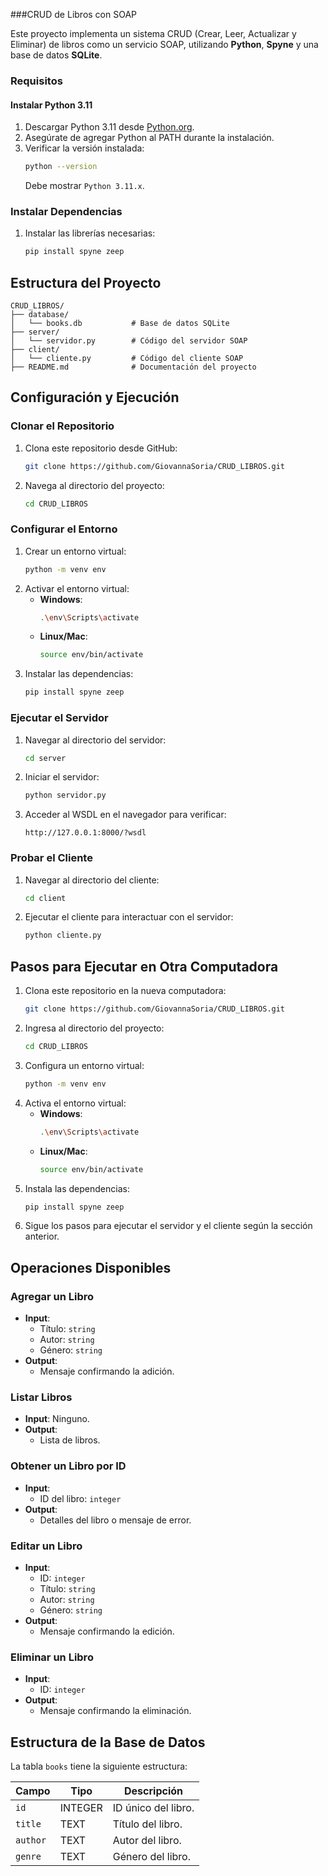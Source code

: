 ###CRUD de Libros con SOAP

Este proyecto implementa un sistema CRUD (Crear, Leer, Actualizar y Eliminar) de libros como un servicio SOAP, utilizando **Python**, **Spyne** y una base de datos **SQLite**.

### Requisitos

#### Instalar Python 3.11
1. Descargar Python 3.11 desde [Python.org](https://www.python.org/downloads/).
2. Asegúrate de agregar Python al PATH durante la instalación.
3. Verificar la versión instalada:
   ```bash
   python --version
   ```
   Debe mostrar `Python 3.11.x`.

### Instalar Dependencias
1. Instalar las librerías necesarias:
   ```bash
   pip install spyne zeep
   ```

## Estructura del Proyecto

```plaintext
CRUD_LIBROS/
├── database/
│   └── books.db           # Base de datos SQLite
├── server/
│   └── servidor.py        # Código del servidor SOAP
├── client/
│   └── cliente.py         # Código del cliente SOAP
├── README.md              # Documentación del proyecto
```

## Configuración y Ejecución

### Clonar el Repositorio
1. Clona este repositorio desde GitHub:
   ```bash
   git clone https://github.com/GiovannaSoria/CRUD_LIBROS.git
   ```
2. Navega al directorio del proyecto:
   ```bash
   cd CRUD_LIBROS
   ```

### Configurar el Entorno
1. Crear un entorno virtual:
   ```bash
   python -m venv env
   ```
2. Activar el entorno virtual:
   - **Windows**:
     ```bash
     .\env\Scripts\activate
     ```
   - **Linux/Mac**:
     ```bash
     source env/bin/activate
     ```
3. Instalar las dependencias:
   ```bash
   pip install spyne zeep
   ```

### Ejecutar el Servidor
1. Navegar al directorio del servidor:
   ```bash
   cd server
   ```
2. Iniciar el servidor:
   ```bash
   python servidor.py
   ```
3. Acceder al WSDL en el navegador para verificar:
   ```plaintext
   http://127.0.0.1:8000/?wsdl
   ```

### Probar el Cliente
1. Navegar al directorio del cliente:
   ```bash
   cd client
   ```
2. Ejecutar el cliente para interactuar con el servidor:
   ```bash
   python cliente.py
   ```

## Pasos para Ejecutar en Otra Computadora

1. Clona este repositorio en la nueva computadora:
   ```bash
   git clone https://github.com/GiovannaSoria/CRUD_LIBROS.git
   ```
2. Ingresa al directorio del proyecto:
   ```bash
   cd CRUD_LIBROS
   ```
3. Configura un entorno virtual:
   ```bash
   python -m venv env
   ```
4. Activa el entorno virtual:
   - **Windows**:
     ```bash
     .\env\Scripts\activate
     ```
   - **Linux/Mac**:
     ```bash
     source env/bin/activate
     ```
5. Instala las dependencias:
   ```bash
   pip install spyne zeep
   ```
6. Sigue los pasos para ejecutar el servidor y el cliente según la sección anterior.

## Operaciones Disponibles

### Agregar un Libro
- **Input**:
  - Título: `string`
  - Autor: `string`
  - Género: `string`
- **Output**:
  - Mensaje confirmando la adición.

### Listar Libros
- **Input**: Ninguno.
- **Output**:
  - Lista de libros.

### Obtener un Libro por ID
- **Input**:
  - ID del libro: `integer`
- **Output**:
  - Detalles del libro o mensaje de error.

### Editar un Libro
- **Input**:
  - ID: `integer`
  - Título: `string`
  - Autor: `string`
  - Género: `string`
- **Output**:
  - Mensaje confirmando la edición.

### Eliminar un Libro
- **Input**:
  - ID: `integer`
- **Output**:
  - Mensaje confirmando la eliminación.

## Estructura de la Base de Datos

La tabla `books` tiene la siguiente estructura:

| Campo   | Tipo     | Descripción                   |
|---------|----------|-------------------------------|
| `id`    | INTEGER  | ID único del libro.           |
| `title` | TEXT     | Título del libro.             |
| `author`| TEXT     | Autor del libro.              |
| `genre` | TEXT     | Género del libro.             |

